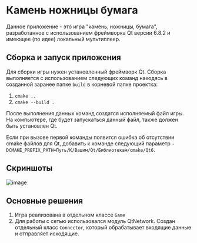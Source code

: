 # Камень ножницы бумага
Данное приложение - это игра "камень, ножницы, бумага", разработанное с использованием фреймворка Qt версии 6.8.2 и имеющее (по идее) локальный мультиплеер.

## Сборка и запуск приложения

Для сборки игры нужен установленный фреймворк Qt. Сборка выполняется с использованием следующих команд находясь 
в созданной заранее папке ```build``` в корневой папке проектка:
1. ``` cmake .. ```
2. ``` cmake --build . ```

После выполнения данных команд создатся исполняемый файл игры. На компьютере, где будет запускаться данный файл, также должен быть установлен Qt.

Если при вызове первой команды появится ошибка об отсутствии cmake файлов для Qt, добавить к команде следующий параметр ```-DCMAKE_PREFIX_PATH=Путь/К/Вашим/Qt/Библиотекам/cmake/Qt6```.
## Скриншоты
![image](https://github.com/user-attachments/assets/3607cfdc-8d8a-49ad-9bfe-3cca5752c7d7)

## Основные решения
1. Игра реализована в отдельном классе ```Game```
2. Для работы с сетью использовался модуль QtNetwork. Создан отдельный класс ```Connector```, который обрабатывает входящие данные и отправляет исходящие.
